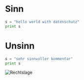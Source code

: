 # Sinn
```python
s = "hello world with datenschutz"
print s
```
# Unsinn
```python
s = "sehr sinnvoller kommentar"
print s
```
![Rechtslage](/test.jpg "Wie ist die rechtslage?")
